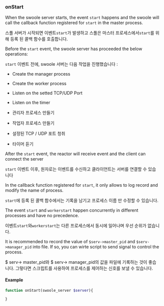 ### onStart

When the swoole server starts, the event `start` happens and the swoole will call the callback function registered for `start` in the master process.

스풀 서버가 시작되면 이벤트`start`가 발생하고 스풀은 마스터 프로세스에서`start`를 위해 등록 된 콜백 함수를 호출합니다.

Before the `start` event, the swoole server has proceeded the below operations:

`start` 이벤트 전에, swoole 서버는 다음 작업을 진행했습니다 :

- Create the manager process
- Create the worker process
- Listen on the setted TCP/UDP Port
- Listen on the timer


- 관리자 프로세스 만들기
- 작업자 프로세스 만들기
- 설정된 TCP / UDP 포트 청취
- 타이머 듣기

After the `start` event, the reactor will receive event and the client can connect the server

`start` 이벤트 이후, 원자로는 이벤트를 수신하고 클라이언트는 서버를 연결할 수 있습니다

In the callback function registered for `start`, it only allows to log record and modify the name of process. 

`start`에 등록 된 콜백 함수에서는 기록을 남기고 프로세스 이름 만 수정할 수 있습니다.

The event `start` and `workerstart` happen concurrently in different processes and have no precedence.

이벤트`start`와`workerstart`는 다른 프로세스에서 동시에 일어나며 우선 순위가 없습니다.

It is recommended to record the value of `$serv->master_pid` and `$serv->manager_pid` into file. If so, you can wirte script to send signal to control the process.

$ serv-> master_pid와 $ serv-> manager_pid의 값을 파일에 기록하는 것이 좋습니다. 그렇다면 스크립트를 사용하여 프로세스를 제어하는 신호를 보낼 수 있습니다.

#### Example

```php
function onStart(swoole_server $server){

}
```
